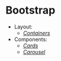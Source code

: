# Bootstrap

- Layout:
    - [_Containers_](https://getbootstrap.com/docs/4.3/layout/overview/)
- Components:
    - [_Cards_](https://getbootstrap.com/docs/4.3/components/card/)
    - [_Carousel_](https://getbootstrap.com/docs/4.3/components/carousel/)